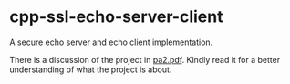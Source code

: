cpp-ssl-echo-server-client
==========================

A secure echo server and echo client implementation.

There is a discussion of the project in [pa2.pdf](pa2.pdf). Kindly read it for a better understanding of what the project is about.
